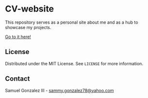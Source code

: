 # CV-website

This repository serves as a personal site about me and as a hub to showcase my projects.

[Go to it here!](https://sammyg951.github.io/CV-website/)

## License

Distributed under the MIT License. See `LICENSE` for more information.

## Contact

Samuel Gonzalez III - sammy.gonzalez78@yahoo.com
